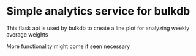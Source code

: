 # Simple analytics service for bulkdb

This flask api is used by bulkdb to create a line plot for analyzing weekly average weights

More functionality might come if seen necessary
